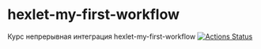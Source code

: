 # hexlet-my-first-workflow
Курс непрерывная интеграция
hexlet-my-first-workflow
[![Actions Status](https://github.com/xAleksandrGorbunovx/hexlet-my-first-workflow/actions/workflows/hello-world.yml/badge.svg)](https://github.com/xAleksandrGorbunovx/hexlet-my-first-workflow/actions)